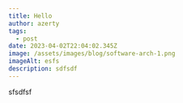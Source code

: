```yaml
---
title: Hello
author: azerty
tags:
  - post
date: 2023-04-02T22:04:02.345Z
image: /assets/images/blog/software-arch-1.png
imageAlt: esfs
description: sdfsdf
---
```

s﻿fsdfsf